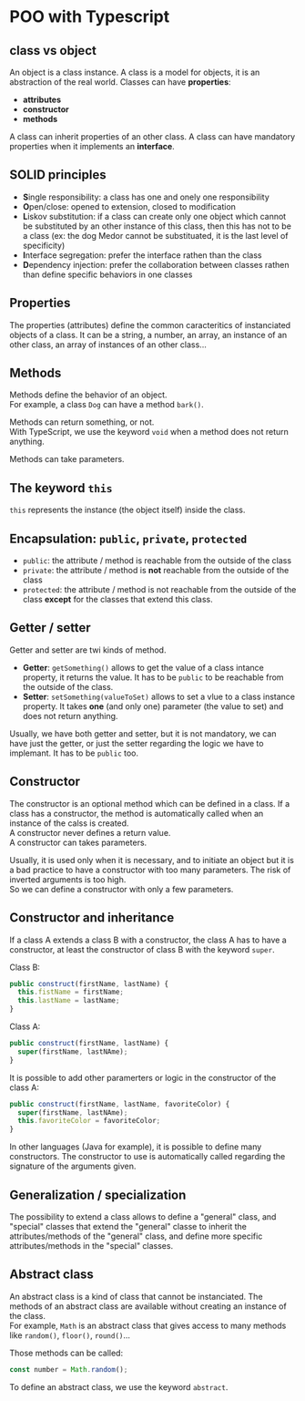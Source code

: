 # POO with Typescript

## class vs object

An object is a class instance.
A class is a model for objects, it is an abstraction of the real world. Classes can have **properties**:

- **attributes**
- **constructor**
- **methods**

A class can inherit properties of an other class.
A class can have mandatory properties when it implements an **interface**.

## SOLID principles

- **S**ingle responsibility: a class has one and onely one responsibility
- **O**pen/close: opened to extension, closed to modification
- **L**iskov substitution: if a class can create only one object which cannot be substituted by an other instance of this class, then this has not to be a class (ex: the dog Medor cannot be substituated, it is the last level of specificity)
- **I**nterface segregation: prefer the interface rathen than the class
- **D**ependency injection: prefer the collaboration between classes rathen than define specific behaviors in one classes

## Properties

The properties (attributes) define the common caracteritics of instanciated objects of a class. It can be a string, a number, an array, an instance of an other class, an array of instances of an other class...

## Methods

Methods define the behavior of an object.  
For example, a class `Dog` can have a method `bark()`.

Methods can return something, or not.  
With TypeScript, we use the keyword `void` when a method does not return anything.

Methods can take parameters.

## The keyword `this`

`this` represents the instance (the object itself) inside the class.

## Encapsulation: `public`, `private`, `protected`

- `public`: the attribute / method is reachable from the outside of the class
- `private`: the attribute / method is **not** reachable from the outside of the class
- `protected`: the attribute / method is not reachable from the outside of the class **except** for the classes that extend this class.

## Getter / setter

Getter and setter are twi kinds of method.

- **Getter**: `getSomething()` allows to get the value of a class intance property, it returns the value. It has to be `public` to be reachable from the outside of the class.
- **Setter**: `setSomething(valueToSet)` allows to set a vlue to a class instance property. It takes **one** (and only one) parameter (the value to set) and does not return anything.

Usually, we have both getter and setter, but it is not mandatory, we can have just the getter, or just the setter regarding the logic we have to implemant. It has to be `public` too.

## Constructor

The constructor is an optional method which can be defined in a class. If a class has a constructor, the method is automatically called when an instance of the calss is created.  
A constructor never defines a return value.  
A constructor can takes parameters.

Usually, it is used only when it is necessary, and to initiate an object but it is a bad practice to have a constructor with too many parameters. The risk of inverted arguments is too high.  
So we can define a constructor with only a few parameters.

## Constructor and inheritance

If a class A extends a class B with a constructor, the class A has to have a constructor, at least the constructor of class B with the keyword `super`.

Class B:

```js
public construct(firstName, lastName) {
  this.fistName = firstName;
  this.lastName = lastName;
}
```

Class A:

```js
public construct(firstName, lastName) {
  super(firstName, lastNAme);
}
```

It is possible to add other paramerters or logic in the constructor of the class A:

```js
public construct(firstName, lastName, favoriteColor) {
  super(firstName, lastNAme);
  this.favoriteColor = favoriteColor;
}
```

In other languages (Java for example), it is possible to define many constructors. The constructor to use is automatically called regarding the signature of the arguments given.

## Generalization / specialization

The possibility to extend a class allows to define a "general" class, and "special" classes that extend the "general" classe to inherit the attributes/methods of the "general" class, and define more specific attributes/methods in the "special" classes.

## Abstract class

An abstract class is a kind of class that cannot be instanciated. The methods of an abstract class are available without creating an instance of the class.  
For example, `Math` is an abstract class that gives access to many methods like `random()`, `floor()`, `round()`...

Those methods can be called:

```js
const number = Math.random();
```

To define an abstract class, we use the keyword `abstract`.
